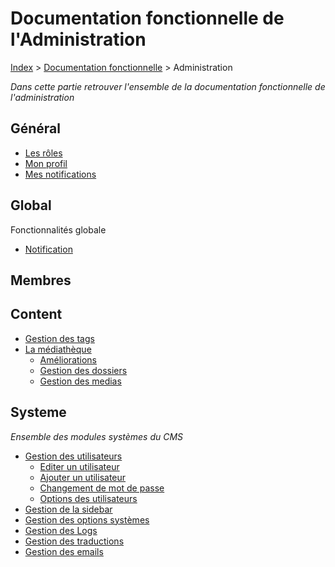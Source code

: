 # Documentation fonctionnelle de l'Administration

[Index](../../index.md) > [Documentation fonctionnelle](../index.md) > Administration

*Dans cette partie retrouver l'ensemble de la documentation fonctionnelle de l'administration*

## Général
* [Les rôles](roles.md)
* [Mon profil](mon_profil.md)
* [Mes notifications](mes_notification.md)

## Global
Fonctionnalités globale
* [Notification](Global/notifications.md)

## Membres

## Content
* [Gestion des tags](Content/Tag/tag.md)
* [La médiathèque](Content/Mediateque/mediatheque.md)
  * [Améliorations](Content/Mediateque/todo.md)
  * [Gestion des dossiers](Content/Mediateque/gestion_folder.md)
  * [Gestion des medias](Content/Mediateque/gestion_media.md)

## Systeme
*Ensemble des modules systèmes du CMS*
* [Gestion des utilisateurs](System/users/user.md)
  * [Editer un utilisateur](System/users/edit_user.md)
  * [Ajouter un utilisateur](System/users/new_user.md)
  * [Changement de mot de passe](System/users/change_password.md)
  * [Options des utilisateurs](System/users/options_users.md)
* [Gestion de la sidebar](System/sidebar.md)
* [Gestion des options systèmes](System/options_system.md)
* [Gestion des Logs](System/log.md)
* [Gestion des traductions](System/translation.md)
* [Gestion des emails](System/mail.md)